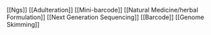 [[Ngs]]
[[Adulteration]]
[[Mini-barcode]]
[[Natural Medicine/herbal Formulation]]
[[Next Generation Sequencing]]
[[Barcode]]
[[Genome Skimming]]
